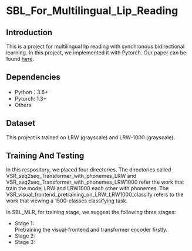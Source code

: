 # SBL_For_Multilingual_Lip_Reading
Introduction
----
This is a project for multilingual lip reading with synchronous bidirectional learning. In this project, we implemented it with Pytorch. Our paper can be found [here](https://arxiv.org/abs/2005.03846).

Dependencies
----
* Python：3.6+
* Pytorch: 1.3+
* Others

Dataset
----
This project is trained on LRW (grayscale) and LRW-1000 (grayscale).

Training And Testing
----
In this respository, we placed four directories. The directories called VSR_seq2seq_Transformer_with_phonemes_LRW and VSR_seq2seq_Transformer_with_phonemes_LRW1000 refer the work that train the model LRW and LRW1000 each other with phonemes. The VSR_visual_frontend_pretraining_on_LRW_LRW1000_classify refers to the work that viewing a 1500-classes classifying task. 

In SBL_MLR, for training stage, we suggest the following three stages:
* Stage 1:   
  Pretraining the visual-frontend and transformer encoder firstly.
* Stage 2:
* Stage 3:
